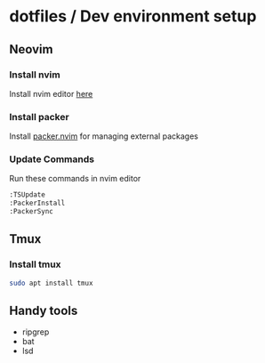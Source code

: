 # dotfiles / Dev environment setup

## Neovim

### Install nvim

Install nvim editor [here](https://neovim.io/)

### Install packer

Install [packer.nvim](https://github.com/wbthomason/packer.nvim) for managing external packages

### Update Commands

Run these commands in nvim editor

```bash
:TSUpdate
:PackerInstall
:PackerSync
```

## Tmux

### Install tmux

```bash
sudo apt install tmux
```

## Handy tools

  - ripgrep
  - bat
  - lsd

